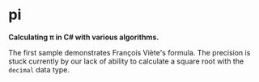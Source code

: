 # pi

**Calculating π in C# with various algorithms.**

The first sample demonstrates François Viète's formula.
The precision is stuck currently by our lack of ability to calculate a square root with the `decimal` data type.
